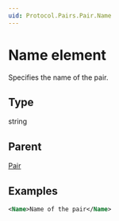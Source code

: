 ```yaml
---
uid: Protocol.Pairs.Pair.Name
---
```


# Name element

Specifies the name of the pair.

## Type

string

## Parent

[Pair](xref:Protocol.Pairs.Pair)

## Examples

```xml
<Name>Name of the pair</Name>
```
